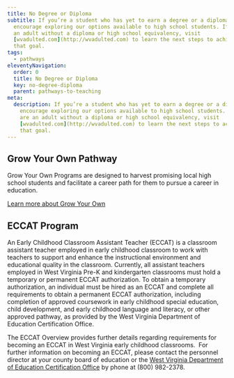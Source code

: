 ```yaml
---
title: No Degree or Diploma
subtitle: If you’re a student who has yet to earn a degree or a diploma, we
  encourage exploring our options available to high school students. If you are
  an adult without a diploma or high school equivalency, visit
  [wvadulted.com](http://wvadulted.com) to learn the next steps to achieving
  that goal.
tags:
  - pathways
eleventyNavigation:
  order: 0
  title: No Degree or Diploma
  key: no-degree-diploma
  parent: pathways-to-teaching
meta:
  description: If you’re a student who has yet to earn a degree or a diploma, we
    encourage exploring our options available to high school students. If you
    are an adult without a diploma or high school equivalency, visit
    [wvadulted.com](http://wvadulted.com) to learn the next steps to achieving
    that goal.
---
```

## Grow Your Own Pathway 

Grow Your Own Programs are designed to harvest promising local high school students and facilitate a career path for them to pursue a career in education.

<a href="/grow-your-own/" class="btn">Learn more about Grow Your Own</a>

## ECCAT Program

An Early Childhood Classroom Assistant Teacher (ECCAT) is a classroom assistant teacher employed in early childhood classroom to work with teachers to support and enhance the instructional environment and educational quality in the classroom. Currently, all assistant teachers employed in West Virginia Pre-K and kindergarten classrooms must hold a temporary or permanent ECCAT authorization. To obtain a temporary authorization, an individual must be hired as an ECCAT and complete all requirements to obtain a permanent ECCAT authorization, including completion of approved coursework in early childhood special education, child development, and early childhood language and literacy, or other approved pathway, as provided by the West Virginia Department of Education Certification Office.   

The ECCAT Overview provides further details regarding requirements for becoming an ECCAT in West Virginia early childhood classrooms.  For further information on becoming an ECCAT, please contact the personnel director at your county board of education or the [West Virginia Department of Education Certification Office](https://wvde.us/certification/ "https\://wvde.us/certification/") by phone at (800) 982-2378.